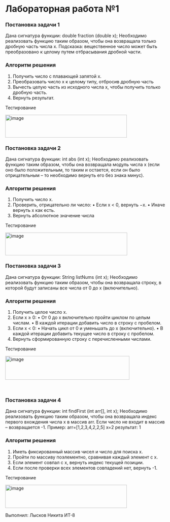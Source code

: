 # Лабораторная работа №1

### Постановка задачи 1
Дана сигнатура функции: double fraction (double x); Необходимо реализовать функцию таким образом, чтобы она возвращала только дробную часть числа х. Подсказка: вещественное число может быть преобразовано к целому путем отбрасывания дробной части.

### Алгоритм решения 
1.	Получить число с плавающей запятой x.
2.	Преобразовать число x к целому типу, отбросив дробную часть
3.	Вычесть целую часть из исходного числа x, чтобы получить только дробную часть.
4.	Вернуть результат.

Тестирование 

 <img width="383" height="72" alt="image" src="https://github.com/user-attachments/assets/3f0507f7-c847-40ec-beb9-5a155138089b" />


### Постановка задачи 2
Дана сигнатура функции: int abs (int x); Необходимо реализовать функцию таким образом, чтобы она возвращала модуль числа х (если оно было положительным, то таким и остается, если он было отрицательным – то необходимо вернуть его без знака минус).

### Алгоритм решения 
1.	Получить число x.
2.	Проверить, отрицательно ли число:
•	Если x < 0, вернуть −x.
•	Иначе вернуть x как есть.
3.	Вернуть абсолютное значение числа
   
Тестирование 

<img width="384" height="72" alt="image" src="https://github.com/user-attachments/assets/e8935c61-0dba-442a-aab1-ec2209b21b44" />

 
### Постановка задачи 3
Дана сигнатура функции: String listNums (int x); Необходимо реализовать функцию таким образом, чтобы она возвращала строку, в которой будут записаны все числа от 0 до x (включительно).

### Алгоритм решения 
1.	Получить целое число x.
2.	Если x ≥ 0:
•	От 0 до x включительно пройти циклом по целым числам.
•	В каждой итерации добавить число в строку с пробелом.
3.	Если  x < 0:
•	Начать цикл от 0 и уменьшать до x (включительно).
•	В каждой итерации добавить текущее число в строку с пробелом.
4.	Вернуть сформированную строку с перечисленными числами.

Тестирование 

<img width="391" height="75" alt="image" src="https://github.com/user-attachments/assets/bcdb8d56-f5d9-4ae6-9b63-9e770ec42052" />

 
 
### Постановка задачи 4
Дана сигнатура функции: int findFirst (int arr[], int x); Необходимо реализовать функцию таким образом, чтобы она возвращала индекс первого вхождения числа x в массив arr. Если число не входит в массив – возвращается -1.
Пример:
arr=[1,2,3,4,2,2,5]
x=2
результат: 1

### Алгоритм решения 
1.	Иметь фиксированный массив чисел и число для поиска x.
2.	Пройти по массиву поэлементно, сравнивая каждый элемент с x.
3.	Если элемент совпал с x, вернуть индекс текущей позиции.
4.	Если после проверки всех элементов совпадений нет, вернуть -1.
   
Тестирование 

 <img width="383" height="73" alt="image" src="https://github.com/user-attachments/assets/58964b5e-9a47-42a9-949b-de756ea5f596" />

Выполнил: Лысков Никита ИТ-8
